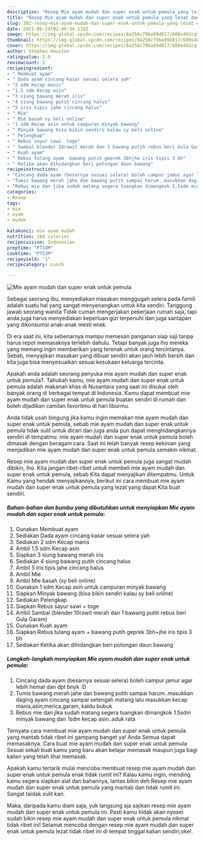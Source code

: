 ```yaml
---
description: "Resep Mie ayam mudah dan super enak untuk pemula yang lezat dan Mudah Dibuat"
title: "Resep Mie ayam mudah dan super enak untuk pemula yang lezat dan Mudah Dibuat"
slug: 382-resep-mie-ayam-mudah-dan-super-enak-untuk-pemula-yang-lezat-dan-mudah-dibuat
date: 2021-06-24T02:40:34.178Z
image: https://img-global.cpcdn.com/recipes/8a256c79ba99d817/680x482cq70/mie-ayam-mudah-dan-super-enak-untuk-pemula-foto-resep-utama.jpg
thumbnail: https://img-global.cpcdn.com/recipes/8a256c79ba99d817/680x482cq70/mie-ayam-mudah-dan-super-enak-untuk-pemula-foto-resep-utama.jpg
cover: https://img-global.cpcdn.com/recipes/8a256c79ba99d817/680x482cq70/mie-ayam-mudah-dan-super-enak-untuk-pemula-foto-resep-utama.jpg
author: Stephen Houston
ratingvalue: 3.9
reviewcount: 3
recipeingredient:
- " Membuat ayam"
- " Dada ayam cincang kasar sesuai selera yah"
- "2 sdm Kecap manis"
- "1.5 sdm Kecap asin"
- "3 siung bawang merah iris"
- "4 siung bawang putih cincang halus"
- "5 iris tipis jahe cincang halus"
- " Mie"
- " Mie basah sy beli online"
- "1 sdm Kecap asin untuk campuran minyak bawang"
- " Minyak bawang bisa bikin sendiri kalau sy beli online"
- " Pelengkap"
- " Rebus sayur sawi  toge"
- " Sambal blender 10rawit merah dan 1 bawang putih rebus beri Gula Garam"
- " Kuah ayam"
- " Rebus tulang ayam  bawang putih geprek 3bhjhe iris tipis 3 bh"
- " Ketika akan dihidangkan beri potongan daun bawang"
recipeinstructions:
- "Cincang dada ayam (besarnya sesuai selera) boleh campur jamur agar lebih hemat dan dpt bnyk :D"
- "Tumis bawang merah jahe dan bawang putih sampai harum..masukkan daging ayam cincang sampai setengah matang lalu masukkan kecap manis,asin,merica,garam, kaldu bubuk"
- "Rebus mie dan jika sudah matang segera tuangkan dimangkok 1.5sdm minyak bawang dan 1sdm kecap asin..aduk rata"
categories:
- Resep
tags:
- mie
- ayam
- mudah

katakunci: mie ayam mudah 
nutrition: 168 calories
recipecuisine: Indonesian
preptime: "PT14M"
cooktime: "PT53M"
recipeyield: "1"
recipecategory: Lunch

---
```



![Mie ayam mudah dan super enak untuk pemula](https://img-global.cpcdn.com/recipes/8a256c79ba99d817/680x482cq70/mie-ayam-mudah-dan-super-enak-untuk-pemula-foto-resep-utama.jpg)

Sebagai seorang ibu, menyediakan masakan menggugah selera pada famili adalah suatu hal yang sangat menyenangkan untuk kita sendiri. Tanggung jawab seorang  wanita Tidak cuman mengerjakan pekerjaan rumah saja, tapi anda juga harus menyediakan keperluan gizi terpenuhi dan juga santapan yang dikonsumsi anak-anak mesti enak.

Di era  saat ini, kita sebenarnya mampu memesan panganan siap saji tanpa harus repot memasaknya terlebih dahulu. Tetapi banyak juga lho mereka yang memang ingin memberikan yang terenak untuk orang tercintanya. Sebab, menyajikan masakan yang dibuat sendiri akan jauh lebih bersih dan kita juga bisa menyesuaikan sesuai kesukaan keluarga tercinta. 



Apakah anda adalah seorang penyuka mie ayam mudah dan super enak untuk pemula?. Tahukah kamu, mie ayam mudah dan super enak untuk pemula adalah makanan khas di Nusantara yang saat ini disukai oleh banyak orang di berbagai tempat di Indonesia. Kamu dapat membuat mie ayam mudah dan super enak untuk pemula buatan sendiri di rumah dan boleh dijadikan camilan favoritmu di hari liburmu.

Anda tidak usah bingung jika kamu ingin memakan mie ayam mudah dan super enak untuk pemula, sebab mie ayam mudah dan super enak untuk pemula tidak sulit untuk dicari dan juga anda pun dapat menghidangkannya sendiri di tempatmu. mie ayam mudah dan super enak untuk pemula boleh dimasak dengan beragam cara. Saat ini telah banyak resep kekinian yang menjadikan mie ayam mudah dan super enak untuk pemula semakin nikmat.

Resep mie ayam mudah dan super enak untuk pemula juga sangat mudah dibikin, lho. Kita jangan ribet-ribet untuk membeli mie ayam mudah dan super enak untuk pemula, sebab Kita dapat menyajikan ditempatmu. Untuk Kamu yang hendak menyajikannya, berikut ini cara membuat mie ayam mudah dan super enak untuk pemula yang lezat yang dapat Kita buat sendiri.

<!--inarticleads1-->

##### Bahan-bahan dan bumbu yang dibutuhkan untuk menyiapkan Mie ayam mudah dan super enak untuk pemula:

1. Gunakan  Membuat ayam
1. Sediakan  Dada ayam cincang kasar sesuai selera yah
1. Sediakan 2 sdm Kecap manis
1. Ambil 1.5 sdm Kecap asin
1. Siapkan 3 siung bawang merah iris
1. Sediakan 4 siung bawang putih cincang halus
1. Ambil 5 iris tipis jahe cincang halus
1. Ambil  Mie
1. Ambil  Mie basah (sy beli online)
1. Gunakan 1 sdm Kecap asin untuk campuran minyak bawang
1. Siapkan  Minyak bawang (bisa bikin sendiri kalau sy beli online)
1. Sediakan  Pelengkap
1. Siapkan  Rebus sayur sawi + toge
1. Ambil  Sambal (blender 10rawit merah dan 1 bawang putih rebus beri Gula Garam)
1. Gunakan  Kuah ayam
1. Siapkan  Rebus tulang ayam + bawang putih geprek 3bh+jhe iris tipis 3 bh
1. Sediakan  Ketika akan dihidangkan beri potongan daun bawang




<!--inarticleads2-->

##### Langkah-langkah menyiapkan Mie ayam mudah dan super enak untuk pemula:

1. Cincang dada ayam (besarnya sesuai selera) boleh campur jamur agar lebih hemat dan dpt bnyk :D
1. Tumis bawang merah jahe dan bawang putih sampai harum..masukkan daging ayam cincang sampai setengah matang lalu masukkan kecap manis,asin,merica,garam, kaldu bubuk
1. Rebus mie dan jika sudah matang segera tuangkan dimangkok 1.5sdm minyak bawang dan 1sdm kecap asin..aduk rata




Ternyata cara membuat mie ayam mudah dan super enak untuk pemula yang mantab tidak ribet ini gampang banget ya! Anda Semua dapat memasaknya. Cara buat mie ayam mudah dan super enak untuk pemula Sesuai sekali buat kamu yang baru akan belajar memasak maupun juga bagi kalian yang telah lihai memasak.

Apakah kamu tertarik mulai mencoba membuat resep mie ayam mudah dan super enak untuk pemula enak tidak rumit ini? Kalau kamu ingin, mending kamu segera siapkan alat dan bahannya, lantas bikin deh Resep mie ayam mudah dan super enak untuk pemula yang mantab dan tidak rumit ini. Sangat taidak sulit kan. 

Maka, daripada kamu diam saja, yuk langsung aja sajikan resep mie ayam mudah dan super enak untuk pemula ini. Pasti kamu tiidak akan nyesel sudah bikin resep mie ayam mudah dan super enak untuk pemula nikmat tidak ribet ini! Selamat mencoba dengan resep mie ayam mudah dan super enak untuk pemula lezat tidak ribet ini di tempat tinggal kalian sendiri,oke!.

